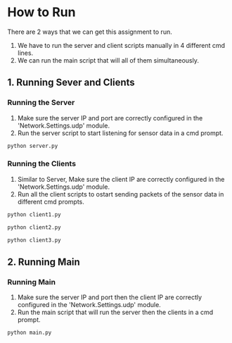 # How to Run
There are 2 ways that we can get this assignment to run. 
1. We have to run the server and client scripts manually in 4 different cmd lines. 
2. We can run the main script that will all of them simultaneously.

## 1. Running Sever and Clients
### Running the Server

1. Make sure the server IP and port are correctly configured in the 'Network.Settings.udp' module.
2. Run the server script to start listening for sensor data in a cmd prompt.

```python
python server.py
```
### Running the Clients

1. Similar to Server, Make sure the client IP are correctly configured in the 'Network.Settings.udp' module.
2. Run all the client scripts to ostart sending packets of the sensor data in different cmd prompts.

```python
python client1.py

python client2.py

python client3.py
```

## 2. Running Main
### Running Main

1. Make sure the server IP and port then the client IP are correctly configured in the 'Network.Settings.udp' module.
2. Run the main script that will run the server then the clients in a cmd prompt.

```python
python main.py
```
